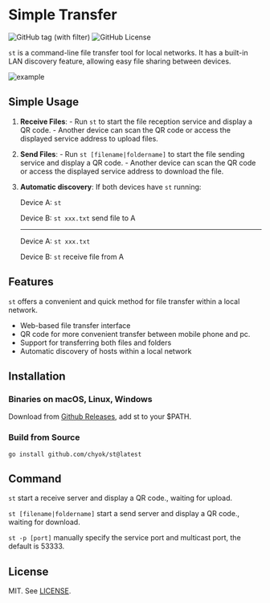 # Simple Transfer

![GitHub tag (with filter)](https://img.shields.io/github/v/tag/chyok/st)
![GitHub License](https://img.shields.io/github/license/chyok/st)

`st` is a command-line file transfer tool for local networks. It has a built-in LAN discovery feature, allowing easy file sharing between devices.

![example](https://github.com/chyok/st/assets/32629225/5aa8f75b-4a68-46dd-b6c7-cb5cd0904f46)

## Simple Usage
1. **Receive Files**: - Run `st` to start the file reception service and display a QR code. - Another device can scan the QR code or access the displayed service address to upload files.

2. **Send Files**: - Run `st [filename|foldername]` to start the file sending service and display a QR code. - Another device can scan the QR code or access the displayed service address to download the file.

3. **Automatic discovery**: If both devices have `st` running:

   Device A: `st`  

   Device B: `st xxx.txt`  send file to A  

   ------

   Device A: `st xxx.txt`

   Device B: `st`  receive file from A

## Features  

`st` offers a convenient and quick method for file transfer within a local network.  

- Web-based file transfer interface
- QR code for more convenient transfer between mobile phone and pc.
- Support for transferring both files and folders
- Automatic discovery of hosts within a local network

## Installation 

### Binaries on macOS, Linux, Windows

Download from [Github Releases](https://github.com/chyok/st/releases), add st to your $PATH.

### Build from Source  

```
go install github.com/chyok/st@latest
```

## Command  

`st` 
start a receive server and display a QR code., waiting for upload.

`st [filename|foldername]` 
start a send server and display a QR code., waiting for download.

`st -p [port]` 
manually specify the service port and multicast port, the default is 53333.


## License  

MIT. See [LICENSE](https://github.com/chyok/st/blob/main/LICENSE).  
